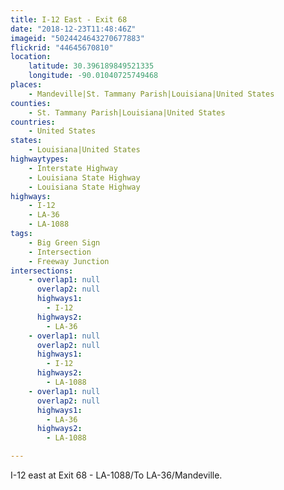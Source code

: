 ```yaml
---
title: I-12 East - Exit 68
date: "2018-12-23T11:48:46Z"
imageid: "5024424643270677883"
flickrid: "44645670810"
location:
    latitude: 30.396189849521335
    longitude: -90.01040725749468
places:
    - Mandeville|St. Tammany Parish|Louisiana|United States
counties:
    - St. Tammany Parish|Louisiana|United States
countries:
    - United States
states:
    - Louisiana|United States
highwaytypes:
    - Interstate Highway
    - Louisiana State Highway
    - Louisiana State Highway
highways:
    - I-12
    - LA-36
    - LA-1088
tags:
    - Big Green Sign
    - Intersection
    - Freeway Junction
intersections:
    - overlap1: null
      overlap2: null
      highways1:
        - I-12
      highways2:
        - LA-36
    - overlap1: null
      overlap2: null
      highways1:
        - I-12
      highways2:
        - LA-1088
    - overlap1: null
      overlap2: null
      highways1:
        - LA-36
      highways2:
        - LA-1088

---
```

I-12 east at Exit 68 - LA-1088/To LA-36/Mandeville.